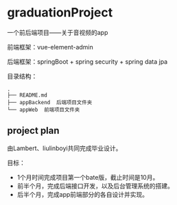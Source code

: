 # graduationProject

一个前后端项目——关于音视频的app

前端框架：vue-element-admin

后端框架：springBoot + spring security + spring data jpa

目录结构：

```shell
.
├── README.md 
├── appBackend  后端项目文件夹
└── appWeb  前端项目文件夹
```

## project plan

由Lambert、liulinboyi共同完成毕业设计。

目标：

- 1个月时间完成项目第一个bate版，截止时间是10月。
- 前半个月，完成后端接口开发，以及后台管理系统的搭建。
- 后半个月，完成app前端部分的各自设计并实现。

